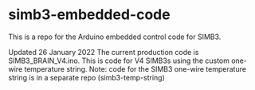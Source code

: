 # simb3-embedded-code
This is a repo for the Arduino embedded control code for SIMB3. 

Updated 26 January 2022
The current production code is SIMB3_BRAIN_V4.ino. This is code for V4 SIMB3s using the custom one-wire temperature string. 
Note: code for the SIMB3 one-wire temperature string is in a separate repo (simb3-temp-string)
